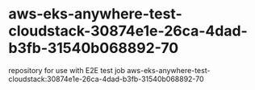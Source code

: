 # aws-eks-anywhere-test-cloudstack-30874e1e-26ca-4dad-b3fb-31540b068892-70
repository for use with E2E test job aws-eks-anywhere-test-cloudstack:30874e1e-26ca-4dad-b3fb-31540b068892-70
